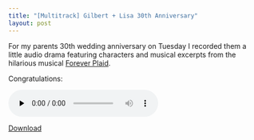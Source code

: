 ```yaml
---
title: "[Multitrack] Gilbert + Lisa 30th Anniversary"
layout: post
---
```


For my parents 30th wedding anniversary on Tuesday I recorded them a little audio drama featuring characters and musical excerpts from the hilarious musical <a href="http://en.wikipedia.org/wiki/Forever_Plaid">Forever Plaid</a>. 

Congratulations:

<audio id="wp_mep_22" src="http://blog.classicalcode.com/wp-content/uploads/2009/07/Gilbert-+-Lisa-30th-Wedding-Anniversary.mp3" type="audio/mp3"    controls="controls" preload="none"  ></audio>

<a href='http://blog.classicalcode.com/wp-content/uploads/2009/07/Gilbert-+-Lisa-30th-Wedding-Anniversary.mp3'>Download</a>
